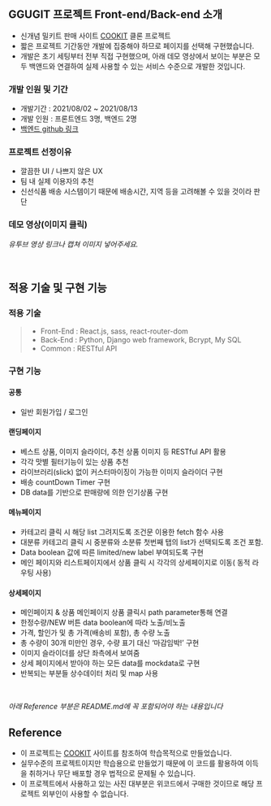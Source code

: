 ## GGUGIT 프로젝트 Front-end/Back-end 소개

- 신개념 밀키트 판매 사이트 [COOKIT](https://www.cjcookit.com/) 클론 프로젝트
- 짧은 프로젝트 기간동안 개발에 집중해야 하므로 페이지를 선택해 구현했습니다.
- 개발은 초기 세팅부터 전부 직접 구현했으며, 아래 데모 영상에서 보이는 부분은 모두 백앤드와 연결하여 실제 사용할 수 있는 서비스 수준으로 개발한 것입니다.

### 개발 인원 및 기간

- 개발기간 : 2021/08/02 ~ 2021/08/13
- 개발 인원 : 프론트엔드 3명, 백엔드 2명
- [백엔드 github 링크](https://github.com/wecode-bootcamp-korea/23-1st-ggugit-backend)

### 프로젝트 선정이유

- 깔끔한 UI / 나쁘지 않은 UX
- 팀 내 실제 이용자의 추천
- 신선식품 배송 시스템이기 때문에 배송시간, 지역 등을 고려해볼 수 있을 것이라 판단

### 데모 영상(이미지 클릭)

_유투브 영상 링크나 캡쳐 이미지 넣어주세요._

<br>

## 적용 기술 및 구현 기능

### 적용 기술

> - Front-End : React.js, sass, react-router-dom
> - Back-End : Python, Django web framework, Bcrypt, My SQL
> - Common : RESTful API

### 구현 기능

#### 공통

- 일반 회원가입 / 로그인

#### 랜딩페이지

- 베스트 상품, 이미지 슬라이더, 추천 상품 이미지 등 RESTful API 활용
- 각각 맛별 필터기능이 있는 상품 추천
- 라이브러리(slick) 없이 커스터마이징이 가능한 이미지 슬라이더 구현
- 배송 countDown Timer 구현
- DB data를 기반으로 판매량에 의한 인기상품 구현

#### 메뉴페이지

- 카테고리 클릭 시 해당 list 그려지도록 조건문 이용한 fetch 함수 사용
- 대분류 카테고리 클릭 시 중분류와 소분류 첫번째 탭의 list가 선택되도록 조건 포함.
- Data boolean 값에 따른 limited/new label 부여되도록 구현
- 메인 페이지와 리스트페이지에서 상품 클릭 시 각각의 상세페이지로 이동( 동적 라우팅 사용)

#### 상세페이지

- 메인페이지 & 상품 메인페이지 상품 클릭시 path parameter통해 연결
- 한정수량/NEW 버튼 data boolean에 따라 노출/비노출
- 가격, 할인가 및 총 가격(배송비 포함), 총 수량 노출
- 총 수량이 30개 미만인 경우, 수량 표기 대신 ‘마감임박!’ 구현
- 이미지 슬라이더를 상단 좌측에서 보여줌
- 상세 페이지에서 받아야 하는 모든 data를 mockdata로 구현
- 반복되는 부분들 상수데이터 처리 및 map 사용

<br>

_아래 Reference 부분은 README.md에 꼭 포함되어야 하는 내용입니다_

## Reference

- 이 프로젝트는 [COOKIT](https://www.cjcookit.com/) 사이트를 참조하여 학습목적으로 만들었습니다.
- 실무수준의 프로젝트이지만 학습용으로 만들었기 때문에 이 코드를 활용하여 이득을 취하거나 무단 배포할 경우 법적으로 문제될 수 있습니다.
- 이 프로젝트에서 사용하고 있는 사진 대부분은 위코드에서 구매한 것이므로 해당 프로젝트 외부인이 사용할 수 없습니다.
